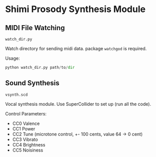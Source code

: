 # Shimi Prosody Synthesis Module

## MIDI File Watching

`watch_dir.py`

Watch directory for sending midi data. package `watchgod` is required.

Usage:

``` python
python watch_dir.py path/to/dir
```

## Sound Synthesis

`vsynth.scd`

Vocal synthesis module. Use SuperCollider to set up (run all the code).

Control Parameters:
- CC0 Valence
- CC1 Power
- CC2 Tune (microtone control, +- 100 cents, value 64 -> 0 cent)
- CC3 Vibrato
- CC4 Brightness
- CC5 Noisiness
